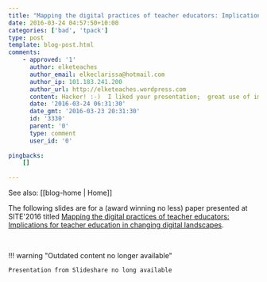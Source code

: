 ```yaml
---
title: "Mapping the digital practices of teacher educators: Implications for teacher education in changing digital landscapes"
date: 2016-03-24 04:57:50+10:00
categories: ['bad', 'tpack']
type: post
template: blog-post.html
comments:
    - approved: '1'
      author: elketeaches
      author_email: elkeclarissa@hotmail.com
      author_ip: 101.183.241.200
      author_url: http://elketeaches.wordpress.com
      content: Hacker! :-)  I liked your presentation;  great use of images.
      date: '2016-03-24 06:31:30'
      date_gmt: '2016-03-23 20:31:30'
      id: '3330'
      parent: '0'
      type: comment
      user_id: '0'
    
pingbacks:
    []
    
---
```


See also: [[blog-home | Home]]

The following slides are for a (award winning no less) paper presented at SITE'2016 titled [Mapping the digital practices of teacher educators: Implications for teacher education in changing digital landscapes](/blog2/2016/01/20/mapping-the-digital-practices-of-teacher-educators-implications-for-teacher-education-in-changing-digital-landscapes/).

 


!!! warning "Outdated content no longer available"

    Presentation from Slideshare no long available
